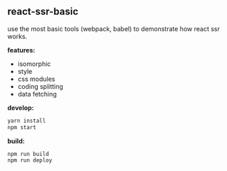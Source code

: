 ## react-ssr-basic

use the most basic tools (webpack, babel) to demonstrate how react ssr works.

**features:**
- isomorphic 
- style
- css modules
- coding splitting
- data fetching

**develop:**
```bash
yarn install
npm start
```
**build:**
```bash
npm run build
npm run deploy
```
